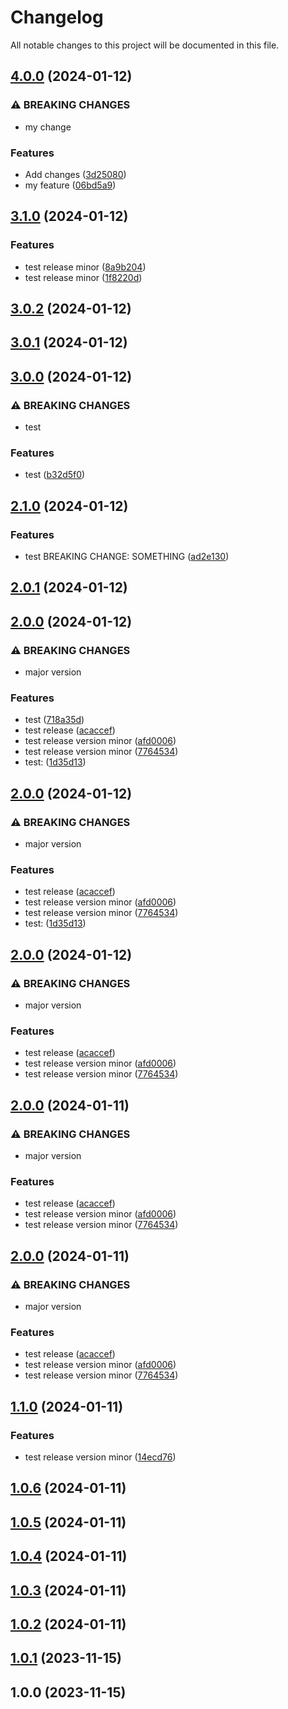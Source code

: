# Changelog

All notable changes to this project will be documented in this file.

## [4.0.0](https://github.com/Nicu-Visan/test-repo/compare/v3.1.0...v4.0.0) (2024-01-12)


### ⚠ BREAKING CHANGES

* my change

### Features

* Add changes ([3d25080](https://github.com/Nicu-Visan/test-repo/commit/3d250806fcf60cdfee2dbfa795c4a2ea4abde799))
* my feature ([06bd5a9](https://github.com/Nicu-Visan/test-repo/commit/06bd5a9b5560d5235c94544dc9a87dd89eab3071))

## [3.1.0](https://github.com/Nicu-Visan/test-repo/compare/v3.0.2...v3.1.0) (2024-01-12)


### Features

* test release minor ([8a9b204](https://github.com/Nicu-Visan/test-repo/commit/8a9b204b1d5e9229f2ad396c26e1035ae8687df5))
* test release minor ([1f8220d](https://github.com/Nicu-Visan/test-repo/commit/1f8220d319357b0f63b4f4332c87d31cb574216b))

## [3.0.2](https://github.com/Nicu-Visan/test-repo/compare/v3.0.1...v3.0.2) (2024-01-12)

## [3.0.1](https://github.com/Nicu-Visan/test-repo/compare/v3.0.0...v3.0.1) (2024-01-12)

## [3.0.0](https://github.com/Nicu-Visan/test-repo/compare/v2.1.0...v3.0.0) (2024-01-12)


### ⚠ BREAKING CHANGES

* test

### Features

* test ([b32d5f0](https://github.com/Nicu-Visan/test-repo/commit/b32d5f06ff14638ec0d40dbaa36b63d63461fefe))

## [2.1.0](https://github.com/Nicu-Visan/test-repo/compare/v2.0.1...v2.1.0) (2024-01-12)


### Features

* test BREAKING CHANGE: SOMETHING ([ad2e130](https://github.com/Nicu-Visan/test-repo/commit/ad2e1305a2b417c601e76b34b0f803f4b1197f12))

## [2.0.1](https://github.com/Nicu-Visan/test-repo/compare/v2.0.0...v2.0.1) (2024-01-12)

## [2.0.0](https://github.com/Nicu-Visan/test-repo/compare/v1.1.0...v2.0.0) (2024-01-12)


### ⚠ BREAKING CHANGES

* major version

### Features

* test ([718a35d](https://github.com/Nicu-Visan/test-repo/commit/718a35d639c80dbfb13e22f10ae5bfad00e2ea30))
* test release ([acaccef](https://github.com/Nicu-Visan/test-repo/commit/acaccef5b83b418c6b38007e48b30aa159fd0328))
* test release version minor ([afd0006](https://github.com/Nicu-Visan/test-repo/commit/afd0006eb7dec6b641c2187b45cbac44e3946fee))
* test release version minor ([7764534](https://github.com/Nicu-Visan/test-repo/commit/7764534687d03efeebf1916d9110233e36398b33))
* test: ([1d35d13](https://github.com/Nicu-Visan/test-repo/commit/1d35d1398c451494a12b6d4e13e322a5956cf808))

## [2.0.0](https://github.com/Nicu-Visan/test-repo/compare/v1.1.0...v2.0.0) (2024-01-12)


### ⚠ BREAKING CHANGES

* major version

### Features

* test release ([acaccef](https://github.com/Nicu-Visan/test-repo/commit/acaccef5b83b418c6b38007e48b30aa159fd0328))
* test release version minor ([afd0006](https://github.com/Nicu-Visan/test-repo/commit/afd0006eb7dec6b641c2187b45cbac44e3946fee))
* test release version minor ([7764534](https://github.com/Nicu-Visan/test-repo/commit/7764534687d03efeebf1916d9110233e36398b33))
* test: ([1d35d13](https://github.com/Nicu-Visan/test-repo/commit/1d35d1398c451494a12b6d4e13e322a5956cf808))

## [2.0.0](https://github.com/Nicu-Visan/test-repo/compare/v1.1.0...v2.0.0) (2024-01-12)


### ⚠ BREAKING CHANGES

* major version

### Features

* test release ([acaccef](https://github.com/Nicu-Visan/test-repo/commit/acaccef5b83b418c6b38007e48b30aa159fd0328))
* test release version minor ([afd0006](https://github.com/Nicu-Visan/test-repo/commit/afd0006eb7dec6b641c2187b45cbac44e3946fee))
* test release version minor ([7764534](https://github.com/Nicu-Visan/test-repo/commit/7764534687d03efeebf1916d9110233e36398b33))

## [2.0.0](https://github.com/Nicu-Visan/test-repo/compare/v1.1.0...v2.0.0) (2024-01-11)


### ⚠ BREAKING CHANGES

* major version

### Features

* test release ([acaccef](https://github.com/Nicu-Visan/test-repo/commit/acaccef5b83b418c6b38007e48b30aa159fd0328))
* test release version minor ([afd0006](https://github.com/Nicu-Visan/test-repo/commit/afd0006eb7dec6b641c2187b45cbac44e3946fee))
* test release version minor ([7764534](https://github.com/Nicu-Visan/test-repo/commit/7764534687d03efeebf1916d9110233e36398b33))

## [2.0.0](https://github.com/Nicu-Visan/test-repo/compare/v1.1.0...v2.0.0) (2024-01-11)


### ⚠ BREAKING CHANGES

* major version

### Features

* test release ([acaccef](https://github.com/Nicu-Visan/test-repo/commit/acaccef5b83b418c6b38007e48b30aa159fd0328))
* test release version minor ([afd0006](https://github.com/Nicu-Visan/test-repo/commit/afd0006eb7dec6b641c2187b45cbac44e3946fee))
* test release version minor ([7764534](https://github.com/Nicu-Visan/test-repo/commit/7764534687d03efeebf1916d9110233e36398b33))

## [1.1.0](https://github.com/Nicu-Visan/test-repo/compare/v1.0.6...v1.1.0) (2024-01-11)


### Features

* test release version minor ([14ecd76](https://github.com/Nicu-Visan/test-repo/commit/14ecd7660df35a330629f87836b41cb8ea7ee69c))

## [1.0.6](https://github.com/Nicu-Visan/test-repo/compare/v1.0.5...v1.0.6) (2024-01-11)

## [1.0.5](https://github.com/Nicu-Visan/test-repo/compare/v1.0.4...v1.0.5) (2024-01-11)

## [1.0.4](https://github.com/Nicu-Visan/test-repo/compare/v1.0.3...v1.0.4) (2024-01-11)

## [1.0.3](https://github.com/Nicu-Visan/test-repo/compare/v1.0.2...v1.0.3) (2024-01-11)

## [1.0.2](https://github.com/Nicu-Visan/test-repo/compare/v1.0.1...v1.0.2) (2024-01-11)

## [1.0.1](https://github.com/Nicu-Visan/test-repo/compare/v1.0.0...v1.0.1) (2023-11-15)

## 1.0.0 (2023-11-15)
